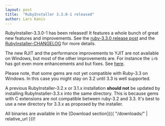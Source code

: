 ```yaml
---
layout: post
title:  "RubyInstaller 3.3.0-1 released"
author: Lars Kanis
---
```

RubyInstaller-3.3.0-1 has been released!
It features a whole bunch of great new features and improvements.
See the [ruby-3.3.0 release post](https://www.ruby-lang.org/en/news/2023/12/25/ruby-3-3-0-released/) and the [RubyInstaller-CHANGELOG](https://github.com/oneclick/rubyinstaller2/blob/master/CHANGELOG-3.3.md#rubyinstaller-330-1---2023-12-26) for more details.

The new RJIT and the performance improvements to YJIT are not available on Windows, but most of the other improvements are.
For instance the `irb` has got even more enhancements and but fixes. See [here](https://railsatscale.com/2023-12-19-irb-for-ruby-3-3/).

Please note, that some gems are not yet compatible with Ruby-3.3 on Windows.
In this case you might stay on 3.2 until 3.3 is well supported.

A previous RubyInstaller-3.2.x or 3.1.x installation <b>should not</b> be updated by installing RubyInstaller-3.3.x into the same directory.
This is because gems with C extensions are not compatible between ruby-3.2 and 3.3.
It's best to use a new directory for 3.3.x as proposed by the installer.

All binaries are available in the [Download section]({{ "/downloads/" | relative_url }})!
